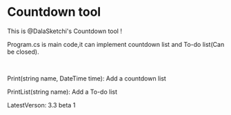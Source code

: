 # Countdown tool
This is @DalaSketchi's Countdown tool !

Program.cs is main code,it can implement countdown list and To-do list(Can be closed).

<br>

Print(string name, DateTime time): Add a countdown list

PrintList(string name): Add a To-do list

LatestVerson: 3.3 beta 1

